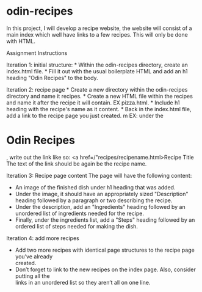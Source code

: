 # odin-recipes
In this project, I will develop a recipe website, the website will consist of a main index which well have links to a few recipes. This will only be done with HTML.

Assignment Instructions 

Iteration 1: initial structure:
    * Within the odin-recipes directory, create an index.html file.
    * Fill it out with the usual boilerplate HTML and add an h1 heading "Odin Recipes" to the body.

Iteration 2: recipe page
    * Create a new directory within the odin-recipes directory and name it recipes.
    * Create a new HTML file within the recipes and name it after the recipe it will contain. 
      EX pizza.html.
    * Include h1 heading with the recipe's name as it content.
    * Back in the index.html file, add a link to the recipe page you just created. m
    EX: under the <h1>Odin Recipes</h1> , write out the link like so: 
    <a href=/"recipes/recipename.html>Recipe Title</a> 
    The text of the link should be again be the recipe name.

Iteration 3: Recipe page content
The page will have the following content:
  * An image of the finished dish under h1 heading that was added. 
  * Under the image, it should have an appropriately sized "Description"
   heading followed by a paragraph or two describing the recipe. 
  * Under the description, add an "Ingredients" heading followed by an unordered list of 
    ingredients needed for the recipe.
  * Finally, under the ingredients list, add a "Steps" heading followed by an ordered list of 
    steps needed for making the dish.

Iteration 4: add more recipes
  * Add two more recipes with identical page structures to the recipe page you’ve already      
    created.
  * Don’t forget to link to the new recipes on the index page. Also, consider putting all the  
    links in an unordered list so they aren’t all on one line.
    